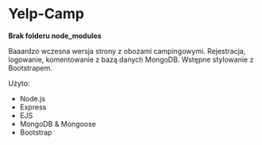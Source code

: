 # Yelp-Camp

<b>Brak folderu node_modules</b>

Baaardzo wczesna wersja strony z obozami campingowymi. Rejestracja, logowanie, komentowanie z bazą danych MongoDB. Wstępne stylowanie z Bootstrapem.

Użyto:
  - Node.js
  - Express
  - EJS
  - MongoDB & Mongoose
  - Bootstrap
